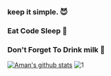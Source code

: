 ### keep it simple. 😈
### Eat Code Sleep 🔁
### Don't Forget To Drink milk 🥛

[![Aman's github stats](https://github-readme-stats.vercel.app/api?username=bhattcodes&theme=blue-green)](https://github.com/bhattcodes/github-readme-stats)
![1](https://github-readme-stats.vercel.app/api/top-langs/?username=bhatttcodes&theme=blue-green)

<!--
**bhattcodes/bhattcodes** is a ✨ _special_ ✨ repository because its `README.md` (this file) appears on your GitHub profile.

Here are some ideas to get you started:

- 🔭 I’m currently working on ...
- 🌱 I’m currently learning ...
- 👯 I’m looking to collaborate on ...
- 🤔 I’m looking for help with ...
- 💬 Ask me about ...
- 📫 How to reach me: ...
- 😄 Pronouns: ...
- ⚡ Fun fact: ...
-->
